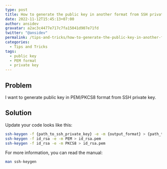 ```yaml
---
type: post
title: How to generate the public key in another format from SSH private key?
date: 2022-11-12T15:45:13+07:00
author: ansidev
gravatar: a2ac3c4477e717c7fa15041d907e71fd
twitter: "@ansidev"
permalink: /tips-and-tricks/how-to-generate-the-public-key-in-another-format-from-ssh-private-key
categories:
  - Tips and Tricks
tags:
  - public key
  - PEM format
  - private key
---
```


## Problem

I want to generate public key in PEM/PKCS8 format from SSH private key.

## Solution

Update your code looks like this:

```sh
ssh-keygen -f {path_to_ssh_private_key} -e -m {output_format} > {path_to_output_key}
ssh-keygen -f id_rsa -e -m PEM > id_rsa.pem
ssh-keygen -f id_rsa -e -m PKCS8 > id_rsa.pem
```

For more information, you can read the manual:

```sh
man ssh-keygen
```
